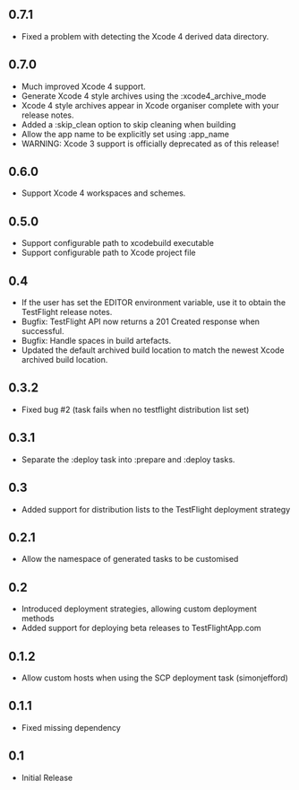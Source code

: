 ## 0.7.1
* Fixed a problem with detecting the Xcode 4 derived data directory.

## 0.7.0
* Much improved Xcode 4 support.
* Generate Xcode 4 style archives using the :xcode4_archive_mode
* Xcode 4 style archives appear in Xcode organiser complete with your release notes.
* Added a :skip_clean option to skip cleaning when building
* Allow the app name to be explicitly set using :app_name
* WARNING: Xcode 3 support is officially deprecated as of this release!

## 0.6.0
* Support Xcode 4 workspaces and schemes.

## 0.5.0
* Support configurable path to xcodebuild executable
* Support configurable path to Xcode project file

## 0.4
* If the user has set the EDITOR environment variable, use it to obtain the TestFlight release notes.
* Bugfix: TestFlight API now returns a 201 Created response when successful.
* Bugfix: Handle spaces in build artefacts.
* Updated the default archived build location to match the newest Xcode archived build location.

## 0.3.2
* Fixed bug #2 (task fails when no testflight distribution list set)

## 0.3.1
* Separate the :deploy task into :prepare and :deploy tasks.

## 0.3
* Added support for distribution lists to the TestFlight deployment strategy

## 0.2.1
* Allow the namespace of generated tasks to be customised

## 0.2
* Introduced deployment strategies, allowing custom deployment methods
* Added support for deploying beta releases to TestFlightApp.com

## 0.1.2

* Allow custom hosts when using the SCP deployment task (simonjefford)

## 0.1.1
* Fixed missing dependency

## 0.1
* Initial Release
